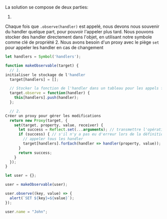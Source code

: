 La solution se compose de deux parties:

1.
Chaque fois que `.observe(handler)` est appelé, nous devons nous souvenir du handler quelque part, pour pouvoir l'appeler plus tard.
Nous pouvons stocker des handler directement dans l'objet, en utilisant notre symbole comme clé de propriété
2.
Nous avons besoin d'un proxy avec le piège `set` pour appeler les handler en cas de changement

```js run
let handlers = Symbol('handlers');

function makeObservable(target) {
  // 1.
initialiser le stockage de l'handler
  target[handlers] = [];

  // Stocker la fonction de l'handler dans un tableau pour les appels futurs
  target.observe = function(handler) {
    this[handlers].push(handler);
  };

  // 2.
Créer un proxy pour gérer les modifications
  return new Proxy(target, {
    set(target, property, value, receiver) {
      let success = Reflect.set(...arguments); // transmettre l'opération à l'objet
      if (success) { // s'il n'y a pas eu d'erreur lors de la définition de la propriété
        // appeler tous les handler
        target[handlers].forEach(handler => handler(property, value));
      }
      return success;
    }
  });
}

let user = {};

user = makeObservable(user);

user.observe((key, value) => {
  alert(`SET ${key}=${value}`);
});

user.name = "John";
```

